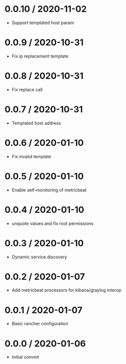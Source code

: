 
0.0.10 / 2020-11-02
===================

  * Support templated host param

0.0.9 / 2020-10-31
==================

  * Fix ip replacement template

0.0.8 / 2020-10-31
==================

  * Fix replace call

0.0.7 / 2020-10-31
==================

  * Templated host address

0.0.6 / 2020-01-10
==================

  * Fix invalid template

0.0.5 / 2020-01-10
==================

  * Enable self-monitoring of metricbeat

0.0.4 / 2020-01-10
==================

  * unquote values and fix root permissions

0.0.3 / 2020-01-10
==================

  * Dynamic service discovery

0.0.2 / 2020-01-07
==================

  * Add metricbeat processors for kibana/graylog interop

0.0.1 / 2020-01-07
===================

  * Basic rancher configuration

0.0.0 / 2020-01-06
==================

  * Initial commit
